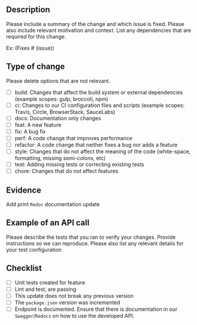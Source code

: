 ## Description

Please include a summary of the change and which issue is fixed. Please also include relevant motivation and context. List any dependencies that are required for this change.

Ex: (Fixes # (issue))

## Type of change

Please delete options that are not relevant.

- [ ] build: Changes that affect the build system or external dependencies (example scopes: gulp, broccoli, npm)
- [ ] ci: Changes to our CI configuration files and scripts (example scopes: Travis, Circle, BrowserStack, SauceLabs)
- [ ] docs: Documentation only changes
- [ ] feat: A new feature
- [ ] fix: A bug fix
- [ ] perf: A code change that improves performance
- [ ] refactor: A code change that neither fixes a bug nor adds a feature
- [ ] style: Changes that do not affect the meaning of the code (white-space, formatting, missing semi-colons, etc)
- [ ] test: Adding missing tests or correcting existing tests
- [ ] chore: Changes that do not affect features

## Evidence

Add print `Redoc` documentation update

## Example of an API call

Please describe the tests that you ran to verify your changes. Provide instructions so we can reproduce. Please also list any relevant details for your test configuration

## Checklist

- [ ] Unit tests created for feature
- [ ] Lint and test, are passing
- [ ] This update does not break any previous version
- [ ] The `package.json` version was incremented
- [ ] Endpoint is documented. Ensure that there is documentation in our `Swagger`/`Redocs` on how to use the developed API.
